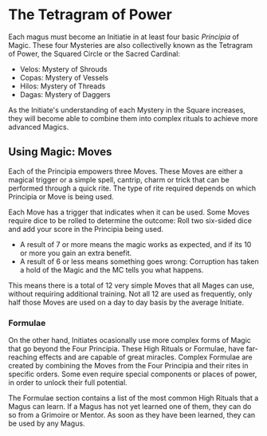 # The Tetragram of Power

Each magus must become an Initiatie in at least four basic _Principia_ of Magic. 
These four Mysteries are also collectivelly known as the Tetragram of Power, the Squared Circle or the Sacred Cardinal:

- Velos: Mystery of Shrouds
- Copas: Mystery of Vessels
- Hilos: Mystery of Threads 
- Dagas: Mystery of Daggers

As the Initiate's understanding of each Mystery in the Square increases, they will become able to combine them into complex rituals to achieve more advanced Magics.


## Using Magic: Moves

Each of the Principia empowers three Moves. 
These Moves are either a magical trigger or a simple spell, cantrip, charm or trick that can be performed through a quick rite. 
The type of rite required depends on which Principia or Move is being used. 

Each Move has a trigger that indicates when it can be used. 
Some Moves require dice to be rolled to determine the outcome: Roll two six-sided dice and add your score in the Principia being used.

* A result of 7 or more means the magic works as expected, and if its 10 or more you gain an extra benefit. 
* A result of 6 or less means something goes wrong: Corruption has taken a hold of the Magic and the MC tells you what happens.

This means there is a total of 12 very simple Moves that all Mages can use, without requiring additional training. 
Not all 12 are used as frequently, only half those Moves are used on a day to day basis by the average Initiate.


### Formulae

On the other hand, Initiates ocasionally use more complex forms of Magic that go beyond the Four Principia. 
These High Rituals or Formulae, have far-reaching effects and are capable of great miracles. 
Complex Formulae are created by combining the Moves from the Four Principia and their rites in specific orders. 
Some even require special components or places of power, in order to unlock their full potential. 

The Formulae section contains a list of the most common High Rituals that a Magus can learn. 
If a Magus has not yet learned one of them, they can do so from a Grimoire or Mentor. 
As soon as they have been learned, they can be used by any Magus. 
